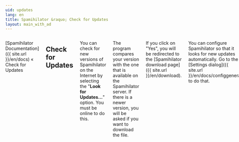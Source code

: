 ```yaml
---
uid: updates
lang: en
title: Spamihilator &raquo; Check for Updates
layout: main_with_ad
---
```


<div class="row">
<div class="twelve columns" markdown="1">

[Spamihilator Documentation]({{ site.url }}/en/docs) &laquo; Check for Updates

## Check for Updates

You can check for new versions of Spamihilator on the Internet by selecting the "**Look for Updates...**" option. You must be online to do this.

The program compares your version with the one that is available on the Spamihilator server. If there is a newer version, you will be asked if you want to download the file.

If you click on "Yes", you will be redirected to the [Spamihilator download page]({{ site.url }}/en/download).

You can configure Spamihilator so that it looks for new updates automatically. Go to the [Settings dialog]({{ site.url }}/en/docs/configgeneral) to do that.

</div>
</div>
